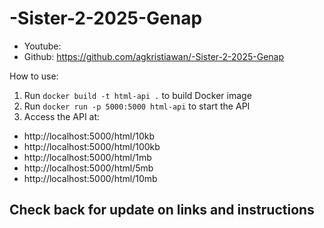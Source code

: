 # -Sister-2-2025-Genap
- Youtube: 
- Github: https://github.com/agkristiawan/-Sister-2-2025-Genap

How to use:
1. Run ```docker build -t html-api .``` to build Docker image
2. Run ```docker run -p 5000:5000 html-api``` to start the API
3. Access the API at:
- http://localhost:5000/html/10kb
- http://localhost:5000/html/100kb
- http://localhost:5000/html/1mb
- http://localhost:5000/html/5mb
- http://localhost:5000/html/10mb

## Check back for update on links and instructions
